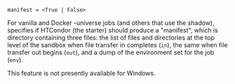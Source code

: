     manifest = <True | False>

For vanilla and Docker -universe jobs (and others that use the shadow),
specifies if HTCondor (the starter) should produce a "manifest", which
is directory containing three files: the list of files and directories
at the top level of the sandbox when file transfer in completes (`in`),
the same when file transfer out begins (`out`), and a dump of the
environment set for the job (`env`).

This feature is not presently available for Windows.
